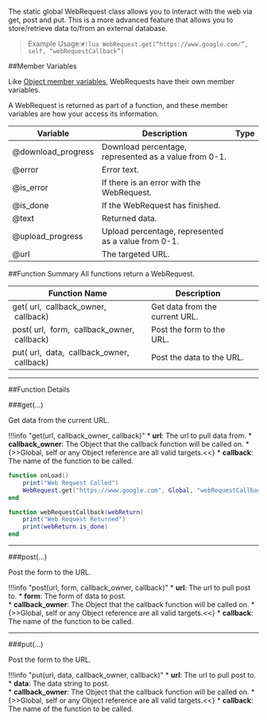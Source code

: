 The static global WebRequest class allows you to interact with the web via get, post and put. This is a more advanced feature that allows you to store/retrieve data to/from an external database.

> Example Usage:`#!lua WebRequest.get(“https://www.google.com/”, self, “webRequestCallback”)`

##Member Variables

Like [Object member variables](object#member-variables), WebRequests have their own member variables.

A WebRequest is returned as part of a function, and these member variables are how your access its information.

Variable | Description | Type
-- | -- | :--
@download_progress | Download percentage, represented as a value from 0-1. | [<span class="tag flo"></span>](intro#types)
@error | Error text. | [<span class="tag str"></span>](intro#types)
@is_error | If there is an error with the WebRequest. | [<span class="tag boo"></span>](intro#types)
@is_done | If the WebRequest has finished. | [<span class="tag boo"></span>](intro#types)
@text | Returned data. | [<span class="tag flo"></span>](intro#types)
@upload_progress | Upload percentage, represented as a value from 0-1. | [<span class="tag flo"></span>](intro#types)
@url | The targeted URL. | [<span class="tag str"></span>](intro#types)


##Function Summary
All functions return a WebRequest.

Function Name | Description | &nbsp;
-- | -- | --:
get([<span class="tag str"></span>](intro#types)&nbsp;url, [<span class="tag obj"></span>](intro#types)&nbsp;callback_owner, [<span class="tag str"></span>](intro#types)&nbsp;callback) | Get data from the current URL. | [<span class="i"></span>](#get)
post([<span class="tag str"></span>](intro#types)&nbsp;url,  [<span class="tag tab"></span>](intro#types)&nbsp;form, [<span class="tag obj"></span>](intro#types)&nbsp;callback_owner, [<span class="tag str"></span>](intro#types)&nbsp;callback) | Post the form to the URL. | [<span class="i"></span>](#post)
put([<span class="tag str"></span>](intro#types)&nbsp;url,  [<span class="tag str"></span>](intro#types)&nbsp;data, [<span class="tag obj"></span>](intro#types)&nbsp;callback_owner, [<span class="tag str"></span>](intro#types)&nbsp;callback) | Post the data to the URL. | [<span class="i"></span>](#put)

---


##Function Details

###get(...)

Get data from the current URL.

!!!info "get(url, callback_owner, callback)"
    * [<span class="tag str"></span>](intro#types) **url**: The url to pull data from.
    * [<span class="tag obj"></span>](intro#types) **callback_owner**: The Object that the callback function will be called on.
        * {>>Global, self or any Object reference are all valid targets.<<}
    * [<span class="tag str"></span>](intro#types) **callback**: The name of the function to be called.

``` Lua
function onLoad()
    print("Web Request Called")
    WebRequest.get("https://www.google.com", Global, "webRequestCallback")
end

function webRequestCallback(webReturn)
    print("Web Request Returned")
    print(webReturn.is_done)
end
```

---


###post(...)

Post the form to the URL.

!!!info "post(url, form, callback_owner, callback)"
    * [<span class="tag str"></span>](intro#types) **url**: The url to pull post to.
    * [<span class="tag tab"></span>](intro#types) **form**: The form of data to post.    
    * [<span class="tag obj"></span>](intro#types) **callback_owner**: The Object that the callback function will be called on.
        * {>>Global, self or any Object reference are all valid targets.<<}
    * [<span class="tag str"></span>](intro#types) **callback**: The name of the function to be called.

---


###put(...)

Post the form to the URL.

!!!info "put(url, data, callback_owner, callback)"
    * [<span class="tag str"></span>](intro#types) **url**: The url to pull post to.
    * [<span class="tag str"></span>](intro#types) **data**: The data string to post.    
    * [<span class="tag obj"></span>](intro#types) **callback_owner**: The Object that the callback function will be called on.
        * {>>Global, self or any Object reference are all valid targets.<<}
    * [<span class="tag str"></span>](intro#types) **callback**: The name of the function to be called.
